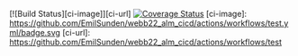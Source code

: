 [![Build Status][ci-image]][ci-url]
[![Coverage Status](https://coveralls.io/repos/github/EmilSunden/webb22_alm_cicd/badge.svg)](https://coveralls.io/github/EmilSunden/webb22_alm_cicd)
[ci-image]: https://github.com/EmilSunden/webb22_alm_cicd/actions/workflows/test.yml/badge.svg
[ci-url]: https://github.com/EmilSunden/webb22_alm_cicd/actions/workflows/test